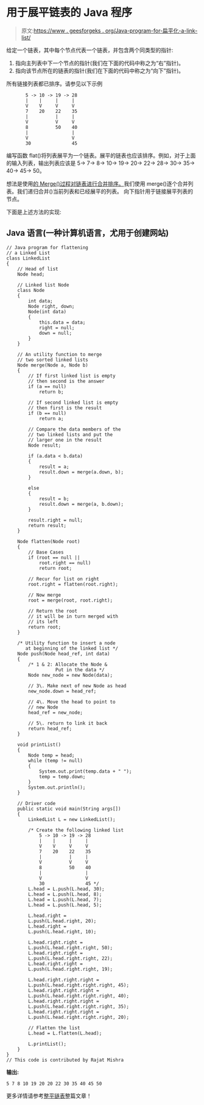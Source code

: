 # 用于展平链表的 Java 程序

> 原文:[https://www . geesforgeks . org/Java-program-for-扁平化-a-link-list/](https://www.geeksforgeeks.org/java-program-for-flattening-a-linked-list/)

给定一个链表，其中每个节点代表一个链表，并包含两个同类型的指针:

1.  指向主列表中下一个节点的指针(我们在下面的代码中称之为“右”指针)。
2.  指向该节点所在的链表的指针(我们在下面的代码中称之为“向下”指针)。

所有链接列表都已排序。请参见以下示例

```
       5 -> 10 -> 19 -> 28
       |    |     |     |
       V    V     V     V
       7    20    22    35
       |          |     |
       V          V     V
       8          50    40
       |                |
       V                V
       30               45
```

编写函数 flat()将列表展平为一个链表。展平的链表也应该排序。例如，对于上面的输入列表，输出列表应该是 5-> 7-> 8-> 10-> 19-> 20-> 22-> 28-> 30-> 35-> 40-> 45-> 50。

想法是使用[的 Merge()过程对链表进行合并排序。](https://www.geeksforgeeks.org/merge-sort-for-linked-list/)我们使用 merge()逐个合并列表。我们递归合并()当前列表和已经展平的列表。
向下指针用于链接展平列表的节点。

下面是上述方法的实现:

## Java 语言(一种计算机语言，尤用于创建网站)

```
// Java program for flattening 
// a Linked List
class LinkedList
{
    // Head of list
    Node head;  

    // Linked list Node
    class Node
    {
        int data;
        Node right, down;
        Node(int data)
        {
            this.data = data;
            right = null;
            down = null;
        }
    }

    // An utility function to merge 
    // two sorted linked lists
    Node merge(Node a, Node b)
    {
        // If first linked list is empty 
        // then second is the answer
        if (a == null)     
            return b;

        // If second linked list is empty 
        // then first is the result
        if (b == null)      
            return a;

        // Compare the data members of the 
        // two linked lists and put the 
        // larger one in the result
        Node result;

        if (a.data < b.data)
        {
            result = a;
            result.down = merge(a.down, b);
        }

        else
        {
            result = b;
            result.down = merge(a, b.down);
        }

        result.right = null; 
        return result;
    }

    Node flatten(Node root)
    {
        // Base Cases
        if (root == null || 
            root.right == null)
            return root;

        // Recur for list on right
        root.right = flatten(root.right);

        // Now merge
        root = merge(root, root.right);

        // Return the root
        // it will be in turn merged with 
        // its left
        return root;
    }

    /* Utility function to insert a node 
       at beginning of the linked list */
    Node push(Node head_ref, int data)
    {
        /* 1 & 2: Allocate the Node &
                  Put in the data */
        Node new_node = new Node(data);

        // 3\. Make next of new Node as head 
        new_node.down = head_ref;

        // 4\. Move the head to point to 
        // new Node 
        head_ref = new_node;

        // 5\. return to link it back 
        return head_ref;
    }

    void printList()
    {
        Node temp = head;
        while (temp != null)
        {
            System.out.print(temp.data + " ");
            temp = temp.down;
        }
        System.out.println();
    }

    // Driver code
    public static void main(String args[])
    {
        LinkedList L = new LinkedList();

        /* Create the following linked list
            5 -> 10 -> 19 -> 28
            |    |     |     |
            V    V     V     V
            7    20    22    35
            |          |     |
            V          V     V
            8          50    40
            |                |
            V                V
            30               45 */
        L.head = L.push(L.head, 30);
        L.head = L.push(L.head, 8);
        L.head = L.push(L.head, 7);
        L.head = L.push(L.head, 5);

        L.head.right = 
        L.push(L.head.right, 20);
        L.head.right = 
        L.push(L.head.right, 10);

        L.head.right.right = 
        L.push(L.head.right.right, 50);
        L.head.right.right = 
        L.push(L.head.right.right, 22);
        L.head.right.right = 
        L.push(L.head.right.right, 19);

        L.head.right.right.right = 
        L.push(L.head.right.right.right, 45);
        L.head.right.right.right = 
        L.push(L.head.right.right.right, 40);
        L.head.right.right.right = 
        L.push(L.head.right.right.right, 35);
        L.head.right.right.right = 
        L.push(L.head.right.right.right, 20);

        // Flatten the list
        L.head = L.flatten(L.head);

        L.printList();
    }
} 
// This code is contributed by Rajat Mishra 
```

**输出:**

```
5 7 8 10 19 20 20 22 30 35 40 45 50
```

更多详情请参考[整平链表](https://www.geeksforgeeks.org/flattening-a-linked-list/)整篇文章！